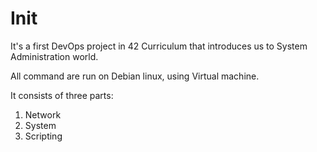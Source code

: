 # Init

It's a first DevOps project in 42 Curriculum that introduces us to System Administration world.

All command are run on Debian linux, using Virtual machine.

It consists of three parts:

1. Network
2. System
3. Scripting

